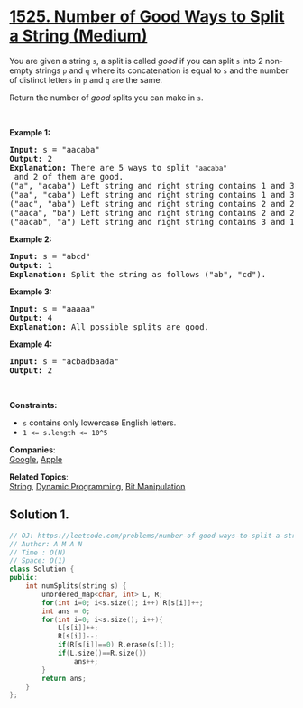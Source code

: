 # [1525. Number of Good Ways to Split a String (Medium)](https://leetcode.com/problems/number-of-good-ways-to-split-a-string/)

<p>You are given a string <code>s</code>, a&nbsp;split is called <em>good</em>&nbsp;if you can split&nbsp;<code>s</code> into 2&nbsp;non-empty strings <code>p</code> and <code>q</code> where its concatenation is equal to <code>s</code> and the number of distinct letters in <code>p</code> and <code>q</code> are the same.</p>

<p>Return the number of <em>good</em> splits you can make in <code>s</code>.</p>

<p>&nbsp;</p>
<p><strong>Example 1:</strong></p>

<pre><strong>Input:</strong> s = "aacaba"
<strong>Output:</strong> 2
<strong>Explanation:</strong> There are 5 ways to split <code>"aacaba"</code> and 2 of them are good. 
("a", "acaba") Left string and right string contains 1 and 3 different letters respectively.
("aa", "caba") Left string and right string contains 1 and 3 different letters respectively.
("aac", "aba") Left string and right string contains 2 and 2 different letters respectively (good split).
("aaca", "ba") Left string and right string contains 2 and 2 different letters respectively (good split).
("aacab", "a") Left string and right string contains 3 and 1 different letters respectively.
</pre>

<p><strong>Example 2:</strong></p>

<pre><strong>Input:</strong> s = "abcd"
<strong>Output:</strong> 1
<strong>Explanation: </strong>Split the string as follows ("ab", "cd").
</pre>

<p><strong>Example 3:</strong></p>

<pre><strong>Input:</strong> s = "aaaaa"
<strong>Output:</strong> 4
<strong>Explanation: </strong>All possible splits are good.</pre>

<p><strong>Example 4:</strong></p>

<pre><strong>Input:</strong> s = "acbadbaada"
<strong>Output:</strong> 2
</pre>

<p>&nbsp;</p>
<p><strong>Constraints:</strong></p>

<ul>
	<li><code>s</code> contains only lowercase English letters.</li>
	<li><code>1 &lt;= s.length &lt;= 10^5</code></li>
</ul>

**Companies**:  
[Google](https://leetcode.com/company/google), [Apple](https://leetcode.com/company/apple)

**Related Topics**:  
[String](https://leetcode.com/tag/string/), [Dynamic Programming](https://leetcode.com/tag/dynamic-programming/), [Bit Manipulation](https://leetcode.com/tag/bit-manipulation/)

## Solution 1.

```cpp
// OJ: https://leetcode.com/problems/number-of-good-ways-to-split-a-string/
// Author: A M A N
// Time : O(N)
// Space: O(1)
class Solution {
public:
    int numSplits(string s) {
        unordered_map<char, int> L, R;
        for(int i=0; i<s.size(); i++) R[s[i]]++;
        int ans = 0;
        for(int i=0; i<s.size(); i++){
            L[s[i]]++;
            R[s[i]]--;
            if(R[s[i]]==0) R.erase(s[i]);
            if(L.size()==R.size())
                ans++;
        }
        return ans;
    }
};
```